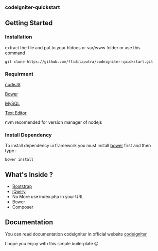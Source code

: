 ### codeigniter-quickstart

## Getting Started

### Installation
extract the file and put to your htdocs or var/www folder or use this command
```
git clone https://github.com/ffadilaputra/codeigniter-quickstart.git 
```

### Requirment

[nodeJS](https://github.com/creationix/nvm)

[Bower](https://bower.io/)

[MySQL]()

[Text Editor](http://www.vim.org/download.php)

nvm recomended for version manager of nodejs

### Install Dependency
To install dependency ui framework you must install [bower](https://bower.io/) first and then type : 
```
bower install 
```

## What's Inside ?
 - [Bootstrap](http://getbootstrap.com/)
 - [jQuery](https://jquery.com/)
 - No More use index.php in your URL
 - Bower 
 - Composer 

## Documentation
 You can read documentation codeigniter in official website [codeigniter](https://codeigniter.com/docs)

 I hope you enjoy with this simple boilerplate :heart_eyes:
